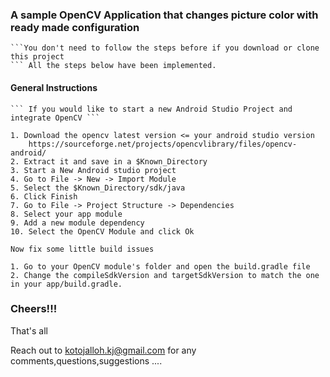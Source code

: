 ### A sample OpenCV Application that changes picture color with ready made configuration
	```You don't need to follow the steps before if you download or clone this project
	``` All the steps below have been implemented.

#### General Instructions
	``` If you would like to start a new Android Studio Project and integrate OpenCV ```
	
	1. Download the opencv latest version <= your android studio version
		https://sourceforge.net/projects/opencvlibrary/files/opencv-android/
	2. Extract it and save in a $Known_Directory
	3. Start a New Android studio project
	4. Go to File -> New -> Import Module
	5. Select the $Known_Directory/sdk/java
	6. Click Finish
	7. Go to File -> Project Structure -> Dependencies
	8. Select your app module
	9. Add a new module dependency
	10. Select the OpenCV Module and click Ok 
	
	Now fix some little build issues
	
	1. Go to your OpenCV module's folder and open the build.gradle file
	2. Change the compileSdkVersion and targetSdkVersion to match the one in your app/build.gradle.

### Cheers!!! 
That's all

Reach out to kotojalloh.kj@gmail.com for any comments,questions,suggestions ....
